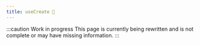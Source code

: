 ```yaml
---
title: useCreate 🚧
---
```


:::caution Work in progress
This page is currently being rewritten and is not complete or may have missing information.
:::